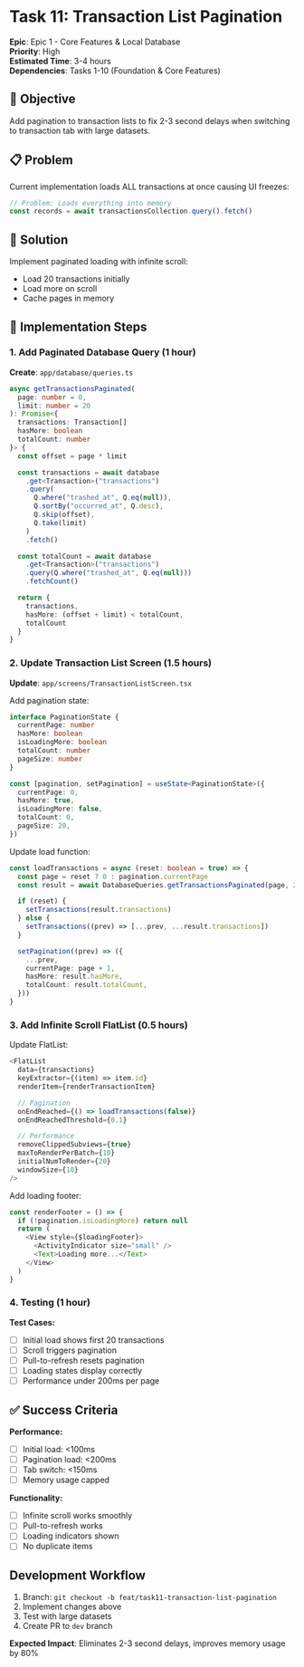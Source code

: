 # Task 11: Transaction List Pagination

**Epic**: Epic 1 - Core Features & Local Database  
**Priority**: High  
**Estimated Time**: 3-4 hours  
**Dependencies**: Tasks 1-10 (Foundation & Core Features)

## 🎯 Objective

Add pagination to transaction lists to fix 2-3 second delays when switching to transaction tab with large datasets.

## 📋 Problem

Current implementation loads ALL transactions at once causing UI freezes:

```typescript
// Problem: Loads everything into memory
const records = await transactionsCollection.query().fetch()
```

## 🚀 Solution

Implement paginated loading with infinite scroll:

- Load 20 transactions initially
- Load more on scroll
- Cache pages in memory

## 🔧 Implementation Steps

### 1. Add Paginated Database Query (1 hour)

**Create**: `app/database/queries.ts`

```typescript
async getTransactionsPaginated(
  page: number = 0,
  limit: number = 20
): Promise<{
  transactions: Transaction[]
  hasMore: boolean
  totalCount: number
}> {
  const offset = page * limit

  const transactions = await database
    .get<Transaction>("transactions")
    .query(
      Q.where("trashed_at", Q.eq(null)),
      Q.sortBy("occurred_at", Q.desc),
      Q.skip(offset),
      Q.take(limit)
    )
    .fetch()

  const totalCount = await database
    .get<Transaction>("transactions")
    .query(Q.where("trashed_at", Q.eq(null)))
    .fetchCount()

  return {
    transactions,
    hasMore: (offset + limit) < totalCount,
    totalCount
  }
}
```

### 2. Update Transaction List Screen (1.5 hours)

**Update**: `app/screens/TransactionListScreen.tsx`

Add pagination state:

```typescript
interface PaginationState {
  currentPage: number
  hasMore: boolean
  isLoadingMore: boolean
  totalCount: number
  pageSize: number
}

const [pagination, setPagination] = useState<PaginationState>({
  currentPage: 0,
  hasMore: true,
  isLoadingMore: false,
  totalCount: 0,
  pageSize: 20,
})
```

Update load function:

```typescript
const loadTransactions = async (reset: boolean = true) => {
  const page = reset ? 0 : pagination.currentPage
  const result = await DatabaseQueries.getTransactionsPaginated(page, 20)

  if (reset) {
    setTransactions(result.transactions)
  } else {
    setTransactions((prev) => [...prev, ...result.transactions])
  }

  setPagination((prev) => ({
    ...prev,
    currentPage: page + 1,
    hasMore: result.hasMore,
    totalCount: result.totalCount,
  }))
}
```

### 3. Add Infinite Scroll FlatList (0.5 hours)

Update FlatList:

```typescript
<FlatList
  data={transactions}
  keyExtractor={(item) => item.id}
  renderItem={renderTransactionItem}

  // Pagination
  onEndReached={() => loadTransactions(false)}
  onEndReachedThreshold={0.1}

  // Performance
  removeClippedSubviews={true}
  maxToRenderPerBatch={10}
  initialNumToRender={20}
  windowSize={10}
/>
```

Add loading footer:

```typescript
const renderFooter = () => {
  if (!pagination.isLoadingMore) return null
  return (
    <View style={$loadingFooter}>
      <ActivityIndicator size="small" />
      <Text>Loading more...</Text>
    </View>
  )
}
```

### 4. Testing (1 hour)

**Test Cases:**

- [ ] Initial load shows first 20 transactions
- [ ] Scroll triggers pagination
- [ ] Pull-to-refresh resets pagination
- [ ] Loading states display correctly
- [ ] Performance under 200ms per page

## ✅ Success Criteria

**Performance:**

- [ ] Initial load: <100ms
- [ ] Pagination load: <200ms
- [ ] Tab switch: <150ms
- [ ] Memory usage capped

**Functionality:**

- [ ] Infinite scroll works smoothly
- [ ] Pull-to-refresh works
- [ ] Loading indicators shown
- [ ] No duplicate items

## Development Workflow

1. Branch: `git checkout -b feat/task11-transaction-list-pagination`
2. Implement changes above
3. Test with large datasets
4. Create PR to `dev` branch

**Expected Impact**: Eliminates 2-3 second delays, improves memory usage by 80%
